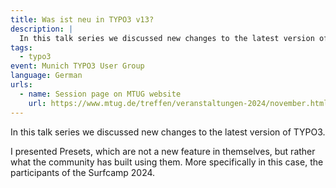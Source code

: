 ```yaml
---
title: Was ist neu in TYPO3 v13?
description: |
  In this talk series we discussed new changes to the latest version of TYPO3.
tags:
  - typo3
event: Munich TYPO3 User Group
language: German
urls:
  - name: Session page on MTUG website
    url: https://www.mtug.de/treffen/veranstaltungen-2024/november.html
---
```


In this talk series we discussed new changes to the latest version of TYPO3.

I presented Presets, which are not a new feature in themselves, but rather what
the community has built using them. More specifically in this case, the
participants of the Surfcamp 2024.
